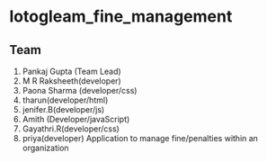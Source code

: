 # lotogleam_fine_management
## Team
  1. Pankaj Gupta (Team Lead)
  2. M R Raksheeth(developer)
  3. Paona Sharma (developer/css)
  4. tharun(developer/html)
  5. jenifer.B(developer/js)
  6. Amith (Developer/javaScript)
  7. Gayathri.R(developer/css)
  8. priya(developer)
Application to manage fine/penalties within an organization
  
